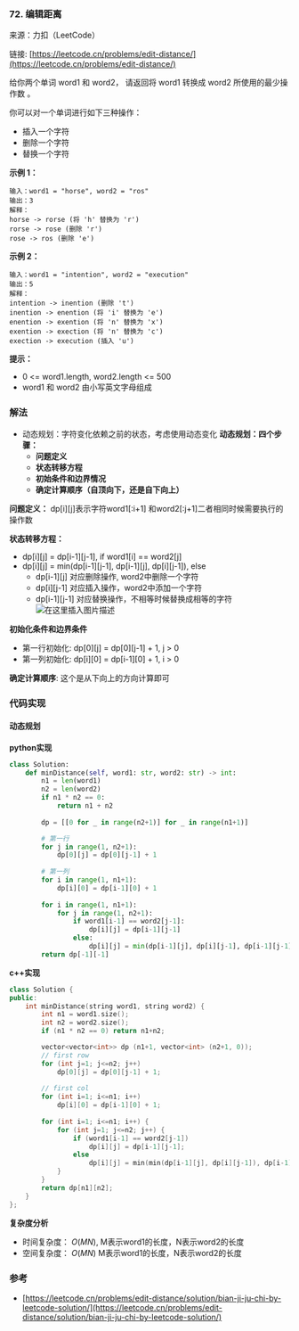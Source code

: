### 72. 编辑距离
来源：力扣（LeetCode）

链接: [https://leetcode.cn/problems/edit-distance/](https://leetcode.cn/problems/edit-distance/)

给你两个单词 word1 和 word2， 请返回将 word1 转换成 word2 所使用的最少操作数  。

你可以对一个单词进行如下三种操作：
* 插入一个字符
* 删除一个字符
* 替换一个字符


**示例 1：**
```
输入：word1 = "horse", word2 = "ros"
输出：3
解释：
horse -> rorse (将 'h' 替换为 'r')
rorse -> rose (删除 'r')
rose -> ros (删除 'e')
```

**示例 2：**
```
输入：word1 = "intention", word2 = "execution"
输出：5
解释：
intention -> inention (删除 't')
inention -> enention (将 'i' 替换为 'e')
enention -> exention (将 'n' 替换为 'x')
exention -> exection (将 'n' 替换为 'c')
exection -> execution (插入 'u')
```

**提示：**
* 0 <= word1.length, word2.length <= 500
* word1 和 word2 由小写英文字母组成



### 解法
* 动态规划：字符变化依赖之前的状态，考虑使用动态变化
	**动态规划：四个步骤：**
	- **问题定义**
	- **状态转移方程**
	- **初始条件和边界情况**
	- **确定计算顺序（自顶向下，还是自下向上）**

**问题定义：**
dp[i][j]表示字符word1[:i+1] 和word2[:j+1]二者相同时候需要执行的操作数 


**状态转移方程：**
* dp[i][j] = dp[i-1][j-1], if word1[i] == word2[j]
* dp[i][j] = min(dp[i-1][j-1], dp[i-1][j], dp[i][j-1]), else
	* dp[i-1][j] 对应删除操作, word2中删除一个字符
	* dp[i][j-1] 对应插入操作，word2中添加一个字符
	* dp[i-1][j-1] 对应替换操作，不相等时候替换成相等的字符
	![在这里插入图片描述](https://img-blog.csdnimg.cn/59990dd40db64705b5bdba1695f83a6c.png)

**初始化条件和边界条件**
* 第一行初始化: dp[0][j] = dp[0][j-1] + 1, j > 0
* 第一列初始化: dp[i][0] = dp[i-1][0] + 1, i > 0

**确定计算顺序**:
这个是从下向上的方向计算即可

### 代码实现
#### 动态规划
**python实现**
```python
class Solution:
    def minDistance(self, word1: str, word2: str) -> int:
        n1 = len(word1)
        n2 = len(word2)
        if n1 * n2 == 0:
            return n1 + n2
        
        dp = [[0 for _ in range(n2+1)] for _ in range(n1+1)]

        # 第一行
        for j in range(1, n2+1):
            dp[0][j] = dp[0][j-1] + 1
        
        # 第一列
        for i in range(1, n1+1):
            dp[i][0] = dp[i-1][0] + 1
        
        for i in range(1, n1+1):
            for j in range(1, n2+1):
                if word1[i-1] == word2[j-1]:
                    dp[i][j] = dp[i-1][j-1]
                else:
                    dp[i][j] = min(dp[i-1][j], dp[i][j-1], dp[i-1][j-1]) + 1
        return dp[-1][-1]
```


**c++实现**
```cpp
class Solution {
public:
    int minDistance(string word1, string word2) {
        int n1 = word1.size();
        int n2 = word2.size();
        if (n1 * n2 == 0) return n1+n2;

        vector<vector<int>> dp (n1+1, vector<int> (n2+1, 0));
        // first row
        for (int j=1; j<=n2; j++)
            dp[0][j] = dp[0][j-1] + 1;
        
        // first col
        for (int i=1; i<=n1; i++)
            dp[i][0] = dp[i-1][0] + 1;
        
        for (int i=1; i<=n1; i++) {
            for (int j=1; j<=n2; j++) {
                if (word1[i-1] == word2[j-1])
                    dp[i][j] = dp[i-1][j-1];
                else
                    dp[i][j] = min(min(dp[i-1][j], dp[i][j-1]), dp[i-1][j-1]) + 1;
            }
        }
        return dp[n1][n2];
    }
};
```


**复杂度分析**
* 时间复杂度： $O(MN)$, M表示word1的长度，N表示word2的长度
* 空间复杂度： $O(MN)$  M表示word1的长度，N表示word2的长度

### 参考
* [https://leetcode.cn/problems/edit-distance/solution/bian-ji-ju-chi-by-leetcode-solution/](https://leetcode.cn/problems/edit-distance/solution/bian-ji-ju-chi-by-leetcode-solution/)